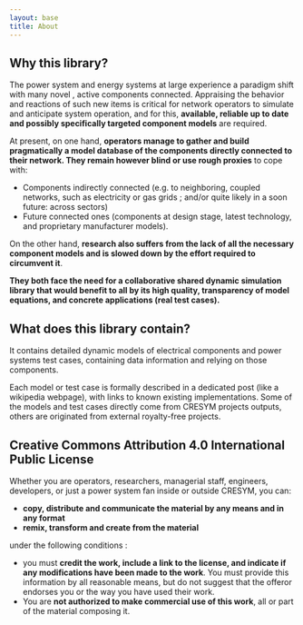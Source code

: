 ```yaml
---
layout: base
title: About
---
```



## Why this library?

The power system and energy systems at large experience a paradigm shift with many novel , active components connected. Appraising the behavior and reactions of such new items is critical for network operators to simulate and anticipate system operation, and for this, **available, reliable up to date and possibly specifically targeted component models** are required.

At present, on one hand, **operators manage to gather and build pragmatically a model database of the components directly connected to their network. They remain however blind or use rough proxies** to cope with:
-	Components indirectly connected (e.g. to neighboring, coupled networks, such as electricity or gas grids ; and/or quite likely in a soon future: across sectors)
-	Future connected ones (components at design stage, latest technology, and proprietary manufacturer models). 

On the other hand, **research also suffers from the lack of all the necessary component models and is slowed down by the effort required to circumvent it**.

**They both face the need for a collaborative shared dynamic simulation library that would benefit to all by its high quality, transparency of model equations, and concrete applications (real test cases).**

## What does this library contain?
It contains detailed dynamic models of electrical components and power systems test cases, containing data information and relying on those components. 

Each model or test case is formally described in a dedicated post (like a wikipedia webpage), with links to known existing implementations.
Some of the models and test cases directly come from CRESYM projects outputs, others are originated from external royalty-free projects. 

## Creative Commons Attribution 4.0 International Public License

Whether you are operators, researchers, managerial staff, engineers, developers, or just a power system fan inside or outside CRESYM, you can:
 - **copy, distribute and communicate the material by any means and in any format**
 - **remix, transform and create from the material**

under the following conditions : 
 - you must **credit the work, include a link to the license, and indicate if any modifications have been made to the work**. You must provide this information by all reasonable means, but do not suggest that the offeror endorses you or the way you have used their work.
- You are **not authorized to make commercial use of this work**, all or part of the material composing it.


